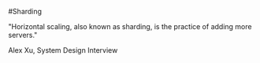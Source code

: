 #Sharding

"Horizontal scaling, also known as sharding, is the practice of adding more servers."

Alex Xu, System Design Interview